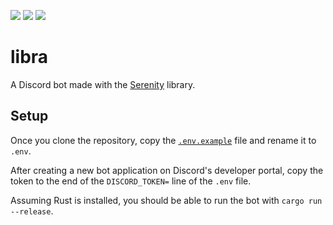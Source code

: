 [![](https://img.shields.io/github/workflow/status/rsaihe/libra/Rust?style=flat-square)](https://github.com/rsaihe/libra/actions?query=workflow%3ARust)
[![](https://img.shields.io/crates/v/libra-bot.svg?style=flat-square)](https://crates.io/crates/libra-bot)
[![](https://img.shields.io/github/license/rsaihe/libra?style=flat-square)](LICENSE)

# libra

A Discord bot made with the [Serenity](https://github.com/serenity-rs/serenity)
library.

## Setup

Once you clone the repository, copy the [`.env.example`](.env.example) file and
rename it to `.env`.

After creating a new bot application on Discord's developer portal, copy the
token to the end of the `DISCORD_TOKEN=` line of the `.env` file.

Assuming Rust is installed, you should be able to run the bot with `cargo run
--release`.

